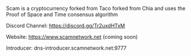 Scam is a cryptocurrency forked from Taco forked from Chia and uses the Proof of Space and Time consensus algorithm

Discord Channel: https://discord.gg/Tr2uxdHTxM

Website: https://www.scamnetwork.net (coming soon)

Introducer: dns-introducer.scamnetwork.net:9777
